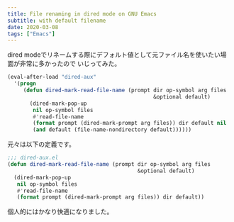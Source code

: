 ```yaml
---
title: File renaming in dired mode on GNU Emacs
subtitle: with default filename
date: 2020-03-08
tags: ["Emacs"]
---
```

dired modeでリネームする際にデフォルト値として元ファイル名を使いたい場面が非常に多かったので
いじってみた。

```lisp
(eval-after-load "dired-aux"
  '(progn
     (defun dired-mark-read-file-name (prompt dir op-symbol arg files
                                              &optional default)
       (dired-mark-pop-up
        nil op-symbol files
        #'read-file-name
        (format prompt (dired-mark-prompt arg files)) dir default nil
        (and default (file-name-nondirectory default))))))
```

元々は以下の定義です。

```lisp
;;; dired-aux.el
(defun dired-mark-read-file-name (prompt dir op-symbol arg files
                                         &optional default)
  (dired-mark-pop-up
   nil op-symbol files
   #'read-file-name
   (format prompt (dired-mark-prompt arg files)) dir default))
```

個人的にはかなり快適になりました。
